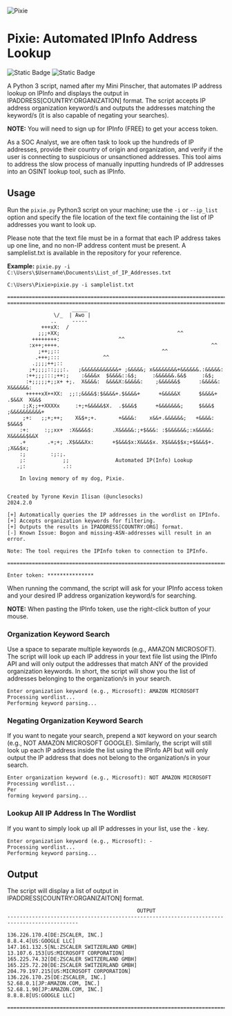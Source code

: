 ![Pixie](https://github.com/UncleSocks/pixie-automated-ipinfo-address-lookup/assets/79778613/1a47e09c-6643-4696-8022-a74b9c04e503)

# Pixie: Automated IPInfo Address Lookup
![Static Badge](https://img.shields.io/badge/License%20-%20MIT%20-%20brown) ![Static Badge](https://img.shields.io/badge/Release%20-%202024.2.0%20-%20orange)

A Python 3 script, named after my Mini Pinscher, that automates IP address lookup on IPInfo and displays the output in IPADDRESS[COUNTRY:ORGANIZATION] format. The script accepts IP address organization keyword/s and outputs the addresses matching the keyword/s (it is also capable of negating your searches). 

**NOTE:** You will need to sign up for IPInfo (FREE) to get your access token.

As a SOC Analyst, we are often task to look up the hundreds of IP addresses, provide their country of origin and organization, and verify if the user is connecting to suspicious or unsanctioned addresses. This tool aims to address the slow process of manually inputting hundreds of IP addresses into an OSINT lookup tool, such as IPInfo.

## Usage

Run the `pixie.py` Python3 script on your machine; use the `-i` or `--ip_list` option and specify the file location of the text file containing the list of IP addresses you want to look up. 

Please note that the text file must be in a format that each IP address takes up one line, and no non-IP address content must be present. A samplelist.txt is available in the repository for your reference.

**Example:** `pixie.py -i C:\Users\$Username\Documents\List_of_IP_Addresses.txt`

```
C:\Users\Pixie>pixie.py -i samplelist.txt

=============================================================================================
=============================================================================================
                     _____
               \/_  | Awo |
              ..     -----
           +++xX:  /
          ;;;+XX;                                      ^^
        ++++++++:                   ^^
       :x++;++++.                                                 ^^
          ;++;;::                                 ^^
         .+++;:::              ^^
        .;;;;++;::
       ;+;;;;::;;;:.   ;&&&&&&&&&&&&+ ;&&&&&; x&&&&&&&&+&&&&&&.:&&&&&:
      :++;;;:::;++:;    :&&&&x  $&&&&::&$;     :&&&&&&.&&$     :&$;
      :+;;;;;+;;x+ +;.  X&&&&:  &&&&X:&&&&&:    ;&&&&&&$      :&&&&&:   X&&&&&&:
      +++++xX++XX:  ;;:;&&&&$:$&&&&+.$&&&&+      +&&&&&X      $&&&&+ .$&&X  X&&$
     :;X;;++XXXXx     :+;+&&&&&$X.  .$&&&$      +&&&&&&&;     $&&&$ ;&&&&&&&&&&+
     ;+:   ;;+;++;    X&$+;+.       +&&&&:    x&&+.&&&&&&;   +&&&&: $&&&$
    :+:     :;;xx+  :X&&&&$:      .X&&&&&:;+$&&&: :$&&&&&&;:x&&&&&: X&&&&&$&&X
    .+       .+;+; .X$&&&Xx:      +$&&&$x:X&&&$x. X$&&&$$x;+$&&&$+.  ;X&&$x;
    :;        :;:;.
    ;:            ;;               Automated IP(Info) Lookup
   .;:            .::

    In loving memory of my dog, Pixie.


Created by Tyrone Kevin Ilisan (@unclesocks)
2024.2.0

[+] Automatically queries the IP addresses in the wordlist on IPInfo.
[+] Accepts organization keywords for filtering.
[+] Outputs the results in IPADDRESS[COUNTRY:ORG] format.
[-] Known Issue: Bogon and missing-ASN-addresses will result in an error.

Note: The tool requires the IPInfo token to connection to IPInfo.

=============================================================================================

Enter token: ***************
```

When running the command, the script will ask for your IPInfo access token and your desired IP address organization keyword/s for searching. 

**NOTE:** When pasting the IPInfo token, use the right-click button of your mouse.

### Organization Keyword Search

Use a space to separate multiple keywords (e.g., AMAZON MICROSOFT). The script will look up each IP address in your text file list using the IPInfo API and will only output the addresses that match ANY of the provided organization keywords. In short, the script will show you the list of addresses belonging to the organization/s in your search.

```
Enter organization keyword (e.g., Microsoft): AMAZON MICROSOFT
Processing wordlist...
Performing keyword parsing...
```

### Negating Organization Keyword Search

If you want to negate your search, prepend a `NOT` keyword on your search (e.g., NOT AMAZON MICROSOFT GOOGLE). Similarly, the script will still look up each IP address inside the list using the IPInfo API but will only output the IP address that does not belong to the organization/s in your search.
```
Enter organization keyword (e.g., Microsoft): NOT AMAZON MICROSOFT
Processing wordlist...
Per
forming keyword parsing...
```

### Lookup All IP Address In The Wordlist
If you want to simply look up all IP addresses in your list, use the `-` key.
```
Enter organization keyword (e.g., Microsoft): -
Processing wordlist...
Performing keyword parsing...
```

## Output

The script will display a list of output in IPADDRESS[COUNTRY:ORGANIZAITON] format.
```
                                          OUTPUT
---------------------------------------------------------------------------------------------

136.226.170.4[DE:ZSCALER, INC.]
8.8.4.4[US:GOOGLE LLC]
147.161.132.5[NL:ZSCALER SWITZERLAND GMBH]
13.107.6.153[US:MICROSOFT CORPORATION]
165.225.74.32[DE:ZSCALER SWITZERLAND GMBH]
165.225.72.20[DE:ZSCALER SWITZERLAND GMBH]
204.79.197.215[US:MICROSOFT CORPORATION]
136.226.170.25[DE:ZSCALER, INC.]
52.68.0.1[JP:AMAZON.COM, INC.]
52.68.1.90[JP:AMAZON.COM, INC.]
8.8.8.8[US:GOOGLE LLC]

=============================================================================================
```
